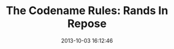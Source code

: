 ---
date: 2013-10-03 16:12:46
link:
  source: pocket
  source_url: https://getpocket.com
  text: 'The Codename Rules: Rands In Repose'
  url: http://www.randsinrepose.com/archives/2013/10/02/the_codename_rules.html
slug: the-codename-rules-rands-in-repose
source: pocket
tags:
- broken-link
title: 'The Codename Rules: Rands In Repose'
---